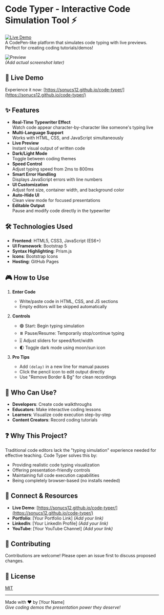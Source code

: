 # Code Typer - Interactive Code Simulation Tool ⚡

[![Live Demo](https://img.shields.io/badge/Live_Demo-FF4088?style=for-the-badge)](https://sonucs12.github.io/code-typer/)  
A CodePen-like platform that simulates code typing with live previews. Perfect for creating coding tutorials/demos!

![Preview](https://via.placeholder.com/800x400.png?text=CodeTyper+Preview+Animation)  
*(Add actual screenshot later)*

## 🚀 Live Demo  
Experience it now: [https://sonucs12.github.io/code-typer/](https://sonucs12.github.io/code-typer/)

## ✨ Features  
- **Real-Time Typewriter Effect**  
  Watch code appear character-by-character like someone's typing live
- **Multi-Language Support**  
  Works with HTML, CSS, and JavaScript simultaneously
- **Live Preview**  
  Instant visual output of written code
- **Dark/Light Mode**  
  Toggle between coding themes
- **Speed Control**  
  Adjust typing speed from 2ms to 800ms
- **Smart Error Handling**  
  Displays JavaScript errors with line numbers
- **UI Customization**  
  Adjust font size, container width, and background color
- **Auto-Hide UI**  
  Clean view mode for focused presentations
- **Editable Output**  
  Pause and modify code directly in the typewriter

## 🛠️ Technologies Used  
- **Frontend**: HTML5, CSS3, JavaScript (ES6+)
- **UI Framework**: Bootstrap 5
- **Syntax Highlighting**: Prism.js
- **Icons**: Bootstrap Icons
- **Hosting**: GitHub Pages

## 🎮 How to Use  
1. **Enter Code**  
   - Write/paste code in HTML, CSS, and JS sections
   - Empty editors will be skipped automatically

2. **Controls**  
   - 🟢 Start: Begin typing simulation
   - ⏸️ Pause/Resume: Temporarily stop/continue typing
   - 🎚️ Adjust sliders for speed/font/width
   - 🌓 Toggle dark mode using moon/sun icon

3. **Pro Tips**  
   - Add `(delay)` in a new line for manual pauses
   - Click the pencil icon to edit output directly
   - Use "Remove Border & Bg" for clean recordings

## 👥 Who Can Use?  
- **Developers**: Create code walkthroughs
- **Educators**: Make interactive coding lessons
- **Learners**: Visualize code execution step-by-step
- **Content Creators**: Record coding tutorials

## ❓ Why This Project?  
Traditional code editors lack the "typing simulation" experience needed for effective teaching. Code Typer solves this by:
- Providing realistic code typing visualization
- Offering presentation-friendly controls
- Maintaining full code execution capabilities
- Being completely browser-based (no installs needed)

## 🔗 Connect & Resources  
- **Live Demo**: [https://sonucs12.github.io/code-typer/](https://sonucs12.github.io/code-typer/)
- **Portfolio**: [Your Portfolio Link] *(Add your link)*
- **LinkedIn**: [Your LinkedIn Profile] *(Add your link)*
- **YouTube**: [Your YouTube Channel] *(Add your link)*

## 🤝 Contributing  
Contributions are welcome! Please open an issue first to discuss proposed changes.

## 📜 License  
[MIT](https://choosealicense.com/licenses/mit/)

---

Made with ❤️ by [Your Name]  
*Give coding demos the presentation power they deserve!*
